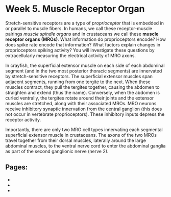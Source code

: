 # Week 5. Muscle Receptor Organ

Stretch-sensitive receptors are a type of *proprioceptor* that is embedded in or parallel to muscle fibers. In humans, we call these receptor-muscle pairings *muscle spindle organs* and in crustaceans we call these **muscle receptor organs (MROs)**. What information do proprioceptors encode? How does spike rate encode that information? What factors explain changes in proprioceptors spiking activity? You will investigate these questions by extracellularly measuring the electrical activity of MRO axons.

In crayfish, the superficial extensor muscle on each side of each abdominal segment (and in the two most posterior thoracic segments) are innervated by stretch-sensitive receptors. The superficial extensor muscles span adjacent segments, running from one tergite to the next. When these muscles contract, they pull the tergites together, causing the abdomen to straighten and extend (thus the name). Conversely, when the abdomen is curled ventrally, the tergites rotate around their joints and the extensor muscles are stretched, along with their associated MROs. MRO neurons receive inhibitory synaptic innervation from the central ganglion (this does not occur in vertebrate proprioceptors). These inhibitory inputs depress the receptor activity.

Importantly, there are only two MRO cell types innervating each segmental superficial extensor muscle in crustaceans. The axons of the two MROs travel together from their dorsal muscles, laterally around the large abdominal muscles, to the ventral nerve cord to enter the abdominal ganglia as part of the second ganglionic nerve (nerve 2).


## Pages:
- [](../crayfish-mro/Lab-Manual_crayfish-mro.md)
- [](../crayfish-mro/Data-Explorer_crayfish-mro.ipynb)
- [](../crayfish-mro/Responses_crayfish-mro.ipynb)


